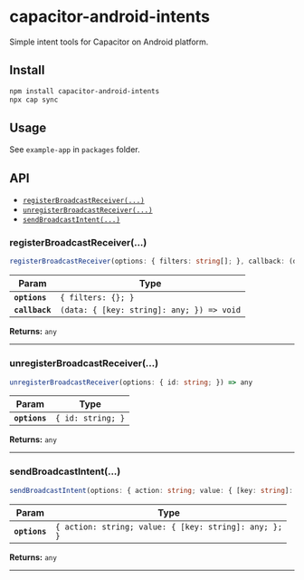 # capacitor-android-intents

Simple intent tools for Capacitor on Android platform.

## Install

```bash
npm install capacitor-android-intents
npx cap sync
```

## Usage

See `example-app` in `packages` folder.

## API

<docgen-index>

* [`registerBroadcastReceiver(...)`](#registerbroadcastreceiver)
* [`unregisterBroadcastReceiver(...)`](#unregisterbroadcastreceiver)
* [`sendBroadcastIntent(...)`](#sendbroadcastintent)

</docgen-index>

<docgen-api>

### registerBroadcastReceiver(...)

```typescript
registerBroadcastReceiver(options: { filters: string[]; }, callback: (data: { [key: string]: any; }) => void) => any
```

| Param          | Type                                                    |
| -------------- | ------------------------------------------------------- |
| **`options`**  | <code>{ filters: {}; }</code>                           |
| **`callback`** | <code>(data: { [key: string]: any; }) =&gt; void</code> |

**Returns:** <code>any</code>

--------------------


### unregisterBroadcastReceiver(...)

```typescript
unregisterBroadcastReceiver(options: { id: string; }) => any
```

| Param         | Type                         |
| ------------- | ---------------------------- |
| **`options`** | <code>{ id: string; }</code> |

**Returns:** <code>any</code>

--------------------


### sendBroadcastIntent(...)

```typescript
sendBroadcastIntent(options: { action: string; value: { [key: string]: any; }; }) => any
```

| Param         | Type                                                             |
| ------------- | ---------------------------------------------------------------- |
| **`options`** | <code>{ action: string; value: { [key: string]: any; }; }</code> |

**Returns:** <code>any</code>

--------------------

</docgen-api>
